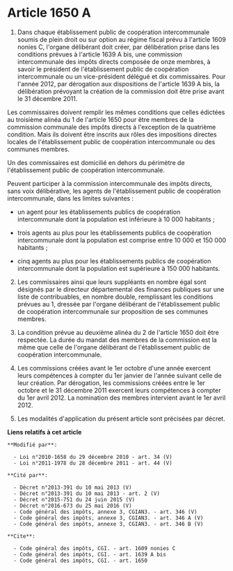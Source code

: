 # Article 1650 A

1. Dans chaque établissement public de coopération intercommunale soumis de plein droit ou sur option au régime fiscal prévu
à l'article 1609 nonies C, l'organe délibérant doit créer, par délibération prise dans les conditions prévues à l'article
1639 A bis, une commission intercommunale des impôts directs composée de onze membres, à savoir le président de
l'établissement public de coopération intercommunale ou un vice-président délégué et dix commissaires.  Pour l'année 2012,
par dérogation aux dispositions de l'article 1639 A  bis, la délibération prévoyant la création de la commission doit être
prise avant le 31 décembre 2011. 

Les commissaires doivent remplir les mêmes conditions que celles édictées au troisième alinéa du 1 de l'article 1650 pour
être membres de la commission communale des impôts directs à l'exception de la quatrième condition. Mais ils doivent être
inscrits aux rôles des impositions directes locales de l'établissement public de coopération intercommunale ou des communes
membres.

Un des commissaires est domicilié en dehors du périmètre de l'établissement public de coopération intercommunale.

Peuvent participer à la commission intercommunale des impôts directs, sans voix délibérative, les agents de l'établissement
public de coopération intercommunale, dans les limites suivantes :

- un agent pour les établissements publics de coopération intercommunale dont la population est inférieure à 10 000
habitants ;

- trois agents au plus pour les établissements publics de coopération intercommunale dont la population est comprise entre 10
000 et 150 000 habitants ;

- cinq agents au plus pour les établissements publics de coopération intercommunale dont la population est supérieure à 150
000 habitants.

2. Les commissaires ainsi que leurs suppléants en nombre égal sont désignés par le directeur  départemental des finances
publiques sur une liste de contribuables, en nombre double, remplissant les conditions prévues au 1, dressée par l'organe
délibérant de l'établissement public de coopération intercommunale sur proposition de ses communes membres.

3. La condition prévue au deuxième alinéa du 2 de l'article 1650 doit être respectée. La durée du mandat des membres de la
commission est la même que celle de l'organe délibérant de l'établissement public de coopération intercommunale.

4. Les commissions créées avant le 1er octobre d'une année exercent leurs compétences à compter du 1er janvier de l'année
suivant celle de leur création. Par dérogation, les commissions créées entre le 1er octobre et le 31  décembre 2011 exercent
leurs compétences à compter du 1er avril 2012. La  nomination des membres intervient avant le 1er avril 2012.

5. Les modalités d'application du présent article sont précisées par décret.

**Liens relatifs à cet article**

	**Modifié par**:

	  - Loi n°2010-1658 du 29 décembre 2010 - art. 34 (V)
	  - Loi n°2011-1978 du 28 décembre 2011 - art. 44 (V)

	**Cité par**:

	  - Décret n°2013-391 du 10 mai 2013 (V)
	  - Décret n°2013-391 du 10 mai 2013 - art. 2 (V)
	  - Décret n°2015-751 du 24 juin 2015 (V)
	  - Décret n°2016-673 du 25 mai 2016 (V)
	  - Code général des impôts, annexe 3, CGIAN3. - art. 346 (V)
	  - Code général des impôts, annexe 3, CGIAN3. - art. 346 A (V)
	  - Code général des impôts, annexe 3, CGIAN3. - art. 346 B (V)

	**Cite**:

	  - Code général des impôts, CGI. - art. 1609 nonies C
	  - Code général des impôts, CGI. - art. 1639 A bis
	  - Code général des impôts, CGI. - art. 1650
